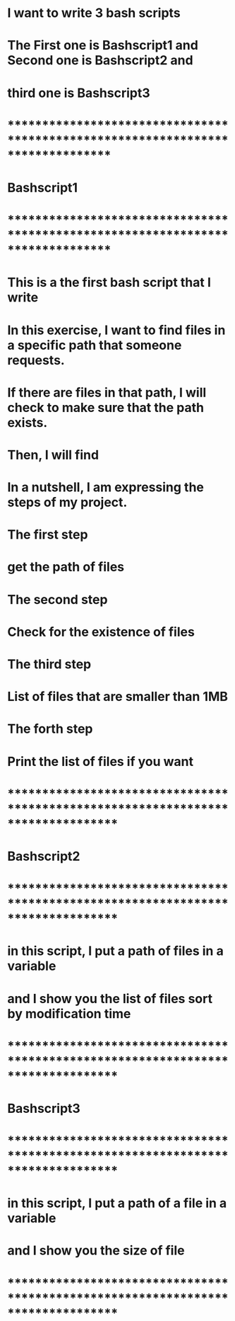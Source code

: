 # I want to write 3 bash scripts
# The First one is Bashscript1 and Second one is Bashscript2 and 
# third one is Bashscript3
# *******************************************************************************
# Bashscript1
# *******************************************************************************
# This is a the first bash script that I write 
# In this exercise, I want to find files in a specific path that someone requests.
# If there are files in that path, I will check to make sure that the path exists. 
# Then, I will  find
# In a nutshell, I am expressing the steps of my project.


# The first step
# get the path of files

# The second step
# Check for the existence of files 

# The third step
# List of files that are smaller than 1MB        

# The forth step
# Print the list of files if you want
# ********************************************************************************
# Bashscript2
# ********************************************************************************
# in this script, I put a path of files in a variable
# and I show you the list of files sort by modification time
# ********************************************************************************
# Bashscript3
# ********************************************************************************
# in this script, I put a path of a file in a variable 
# and I show you the size of file
# ********************************************************************************
